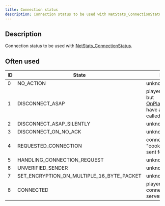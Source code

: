 ```yaml
---
title: Connection status
description: Connection status to be used with NetStats_ConnectionStatus.
---
```


## Description

Connection status to be used with [NetStats_ConnectionStatus](../functions/NetStats_ConnectionStatus).

## Often used

| ID  | State                                     | Meaning                                                                                                      |
| --- | ----------------------------------------- | ------------------------------------------------------------------------------------------------------------ |
| 0   | NO_ACTION                                 | unknown                                                                                                      |
| 1   | DISCONNECT_ASAP                           | playerid still exists but [OnPlayerDisconnect](../callbacks/OnPlayerDisconnect) have already been called. |
| 2   | DISCONNECT_ASAP_SILENTLY                  | unknown                                                                                                      |
| 3   | DISCONNECT_ON_NO_ACK                      | unknown                                                                                                      |
| 4   | REQUESTED_CONNECTION                      | connection request "cookie" has been sent for this ID                                                        |
| 5   | HANDLING_CONNECTION_REQUEST               | unknown                                                                                                      |
| 6   | UNVERIFIED_SENDER                         | unknown                                                                                                      |
| 7   | SET_ENCRYPTION_ON_MULTIPLE_16_BYTE_PACKET | unknown                                                                                                      |
| 8   | CONNECTED                                 | playerid is connected to the server                                                                          |
